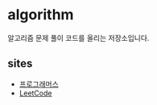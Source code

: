 # algorithm

알고리즘 문제 풀이 코드를 올리는 저장소입니다.

## sites

- [프로그래머스](https://programmers.co.kr/learn/challenges)
- [LeetCode](https://leetcode.com/problemset/all/)

